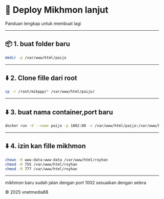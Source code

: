 # 🚀 Deploy Mikhmon lanjut 

Panduan lengkap untuk membuat lagi 

---

## 📦 1. buat folder baru

```bash
mkdir -p /var/www/html/paijo
```

---

## ⬇️ 2. Clone fille dari root
```bash
cp -r /root/mikppp/* /var/www/html/paijo/
```

---

## ⬇️ 3. buat nama container,port baru
```bash
docker run -d --name paijo -p 1002:80 -v /var/www/html/paijo:/var/www/html php:7.4-apache
```

---

## ⬇️ 4. izin kan fille mikhmon
```bash
chown -R www-data:www-data /var/www/html/royhan
chmod -R 755 /var/www/html/royhan
chmod -R 777 /var/www/html/royhan
```

---
mikhmon baru sudah jalan dengan port 1002 sesuaikan dengan selera


© 2025 vnetmedia88



